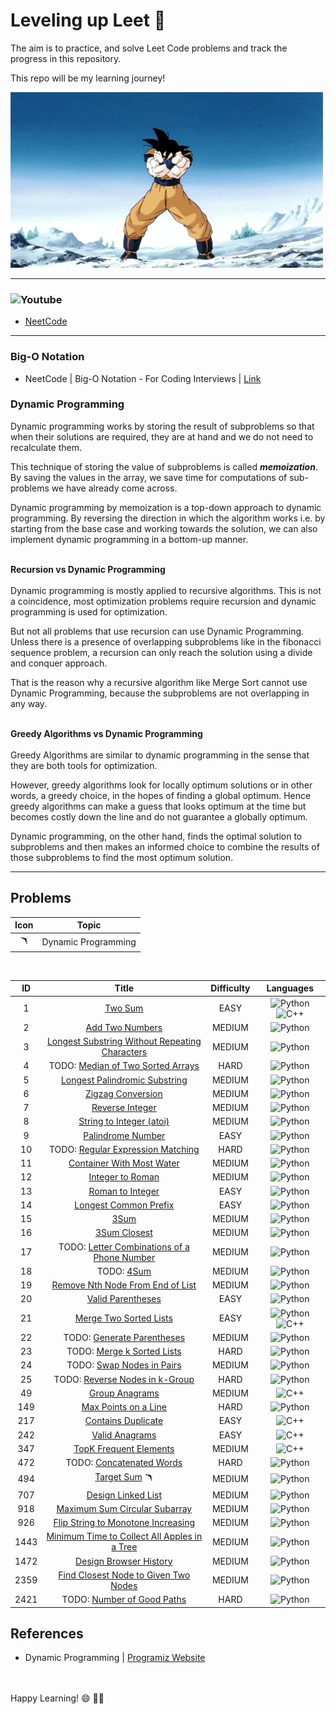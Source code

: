 # Leveling up Leet :rocket:

The aim is to practice, and solve Leet Code problems and track the progress in this repository.

This repo will be my learning journey!

![](https://github.com/Logeswaran123/Leveling-up-Leet/blob/main/images/goku_powerup.gif)

---

### ![Youtube](https://img.shields.io/badge/YouTube-FF0000?style=for-the-badge&logo=youtube&logoColor=white)
* [NeetCode](https://www.youtube.com/c/NeetCode)

---

### Big-O Notation
* NeetCode | Big-O Notation - For Coding Interviews | [Link](https://www.youtube.com/watch?v=BgLTDT03QtU&ab_channel=NeetCode)

### Dynamic Programming
Dynamic programming works by storing the result of subproblems so that when their solutions are required, they are at hand and we do not need to recalculate them.

This technique of storing the value of subproblems is called <i><b>memoization</b></i>. By saving the values in the array, we save time for computations of sub-problems we have already come across.

Dynamic programming by memoization is a top-down approach to dynamic programming. By reversing the direction in which the algorithm works i.e. by starting from the base case and working towards the solution, we can also implement dynamic programming in a bottom-up manner.

<br /><b>Recursion vs Dynamic Programming</b><br /><br />
Dynamic programming is mostly applied to recursive algorithms. This is not a coincidence, most optimization problems require recursion and dynamic programming is used for optimization.

But not all problems that use recursion can use Dynamic Programming. Unless there is a presence of overlapping subproblems like in the fibonacci sequence problem, a recursion can only reach the solution using a divide and conquer approach.

That is the reason why a recursive algorithm like Merge Sort cannot use Dynamic Programming, because the subproblems are not overlapping in any way.

<br /><b>Greedy Algorithms vs Dynamic Programming</b><br /><br />
Greedy Algorithms are similar to dynamic programming in the sense that they are both tools for optimization.

However, greedy algorithms look for locally optimum solutions or in other words, a greedy choice, in the hopes of finding a global optimum. Hence greedy algorithms can make a guess that looks optimum at the time but becomes costly down the line and do not guarantee a globally optimum.

Dynamic programming, on the other hand, finds the optimal solution to subproblems and then makes an informed choice to combine the results of those subproblems to find the most optimum solution.

---

## Problems

| Icon | Topic |
|:----:|:-----:|
| 🪃 | Dynamic Programming |

<br />

| ID | Title | Difficulty | Languages |
|:--:|:-----:|:----------:|:---------:|
| 1 | [Two Sum](https://github.com/Logeswaran123/Leveling-up-Leet/tree/main/%231%20Two%20Sum) | EASY | ![Python](https://img.shields.io/badge/python-3670A0?style=for-the-badge&logo=python&logoColor=ffdd54) ![C++](https://img.shields.io/badge/c++-%2300599C.svg?style=for-the-badge&logo=c%2B%2B&logoColor=white) |
| 2 | [Add Two Numbers](https://github.com/Logeswaran123/Leveling-up-Leet/tree/main/%232%20Add%20Two%20Numbers) | MEDIUM | ![Python](https://img.shields.io/badge/python-3670A0?style=for-the-badge&logo=python&logoColor=ffdd54) |
| 3 | [Longest Substring Without Repeating Characters](https://github.com/Logeswaran123/Leveling-up-Leet/tree/main/%233%20Longest%20Substring) | MEDIUM | ![Python](https://img.shields.io/badge/python-3670A0?style=for-the-badge&logo=python&logoColor=ffdd54) |
| 4 | TODO: [Median of Two Sorted Arrays]() | HARD | ![Python](https://img.shields.io/badge/python-3670A0?style=for-the-badge&logo=python&logoColor=ffdd54) |
| 5 | [Longest Palindromic Substring](https://github.com/Logeswaran123/Leveling-up-Leet/tree/main/%235%20Longest%20Palindromic%20Substring) | MEDIUM | ![Python](https://img.shields.io/badge/python-3670A0?style=for-the-badge&logo=python&logoColor=ffdd54) |
| 6 | [Zigzag Conversion](https://github.com/Logeswaran123/Leveling-up-Leet/tree/main/%236%20Zigzag%20Conversion) | MEDIUM | ![Python](https://img.shields.io/badge/python-3670A0?style=for-the-badge&logo=python&logoColor=ffdd54) |
| 7 | [Reverse Integer](https://github.com/Logeswaran123/Leveling-up-Leet/tree/main/%237%20Reverse%20Integer) | MEDIUM | ![Python](https://img.shields.io/badge/python-3670A0?style=for-the-badge&logo=python&logoColor=ffdd54) |
| 8 | [String to Integer (atoi)](https://github.com/Logeswaran123/Leveling-up-Leet/tree/main/%238%20String%20to%20Integer%20(atoi)) | MEDIUM | ![Python](https://img.shields.io/badge/python-3670A0?style=for-the-badge&logo=python&logoColor=ffdd54) |
| 9 | [Palindrome Number](https://github.com/Logeswaran123/Leveling-up-Leet/tree/main/%239%20Palindrome%20Number) | EASY | ![Python](https://img.shields.io/badge/python-3670A0?style=for-the-badge&logo=python&logoColor=ffdd54) |
| 10 | TODO: [Regular Expression Matching]() | HARD | ![Python](https://img.shields.io/badge/python-3670A0?style=for-the-badge&logo=python&logoColor=ffdd54) |
| 11 | [Container With Most Water](https://github.com/Logeswaran123/Leveling-up-Leet/tree/main/%2311%20Container%20With%20Most%20Water) | MEDIUM | ![Python](https://img.shields.io/badge/python-3670A0?style=for-the-badge&logo=python&logoColor=ffdd54) |
| 12 | [Integer to Roman](https://github.com/Logeswaran123/Leveling-up-Leet/tree/main/%2312%20Integer%20to%20Roman) | MEDIUM | ![Python](https://img.shields.io/badge/python-3670A0?style=for-the-badge&logo=python&logoColor=ffdd54) |
| 13 | [Roman to Integer](https://github.com/Logeswaran123/Leveling-up-Leet/tree/main/%2313%20Roman%20to%20Integer) | EASY | ![Python](https://img.shields.io/badge/python-3670A0?style=for-the-badge&logo=python&logoColor=ffdd54) |
| 14 | [Longest Common Prefix](https://github.com/Logeswaran123/Leveling-up-Leet/tree/main/%2314%20Longest%20Common%20Prefix) | EASY | ![Python](https://img.shields.io/badge/python-3670A0?style=for-the-badge&logo=python&logoColor=ffdd54) |
| 15 | [3Sum](https://github.com/Logeswaran123/Leveling-up-Leet/tree/main/%2315%203Sum) | MEDIUM | ![Python](https://img.shields.io/badge/python-3670A0?style=for-the-badge&logo=python&logoColor=ffdd54) |
| 16 | [3Sum Closest](https://github.com/Logeswaran123/Leveling-up-Leet/tree/main/%2316%203Sum%20Closest) | MEDIUM | ![Python](https://img.shields.io/badge/python-3670A0?style=for-the-badge&logo=python&logoColor=ffdd54) |
| 17 | TODO: [Letter Combinations of a Phone Number]() | MEDIUM | ![Python](https://img.shields.io/badge/python-3670A0?style=for-the-badge&logo=python&logoColor=ffdd54) |
| 18 | TODO: [4Sum]() | MEDIUM | ![Python](https://img.shields.io/badge/python-3670A0?style=for-the-badge&logo=python&logoColor=ffdd54) |
| 19 | [Remove Nth Node From End of List](https://github.com/Logeswaran123/Leveling-up-Leet/tree/main/%2319%20Remove%20Nth%20Node%20From%20End%20of%20List) | MEDIUM | ![Python](https://img.shields.io/badge/python-3670A0?style=for-the-badge&logo=python&logoColor=ffdd54) |
| 20 | [Valid Parentheses](https://github.com/Logeswaran123/Leveling-up-Leet/tree/main/%2320%20Valid%20Parentheses) | EASY | ![Python](https://img.shields.io/badge/python-3670A0?style=for-the-badge&logo=python&logoColor=ffdd54) |
| 21 | [Merge Two Sorted Lists](https://github.com/Logeswaran123/Leveling-up-Leet/tree/main/%2321%20Merge%20Two%20Sorted%20Lists) | EASY | ![Python](https://img.shields.io/badge/python-3670A0?style=for-the-badge&logo=python&logoColor=ffdd54) ![C++](https://img.shields.io/badge/c++-%2300599C.svg?style=for-the-badge&logo=c%2B%2B&logoColor=white) |
| 22 | TODO: [Generate Parentheses]() | MEDIUM | ![Python](https://img.shields.io/badge/python-3670A0?style=for-the-badge&logo=python&logoColor=ffdd54) |
| 23 | TODO: [Merge k Sorted Lists]() | HARD | ![Python](https://img.shields.io/badge/python-3670A0?style=for-the-badge&logo=python&logoColor=ffdd54) |
| 24 | TODO: [Swap Nodes in Pairs]() | MEDIUM | ![Python](https://img.shields.io/badge/python-3670A0?style=for-the-badge&logo=python&logoColor=ffdd54) |
| 25 | TODO: [Reverse Nodes in k-Group]() | HARD | ![Python](https://img.shields.io/badge/python-3670A0?style=for-the-badge&logo=python&logoColor=ffdd54) |
| 49 | [Group Anagrams](https://github.com/Logeswaran123/Leveling-up-Leet/tree/main/%2349%20Group%20Anagrams) | MEDIUM | ![C++](https://img.shields.io/badge/c++-%2300599C.svg?style=for-the-badge&logo=c%2B%2B&logoColor=white) |
| 149 | [Max Points on a Line](https://github.com/Logeswaran123/Leveling-up-Leet/tree/main/%23149%20Max%20Points%20on%20a%20Line) | HARD | ![Python](https://img.shields.io/badge/python-3670A0?style=for-the-badge&logo=python&logoColor=ffdd54) |
| 217 | [Contains Duplicate](https://github.com/Logeswaran123/Leveling-up-Leet/tree/main/%23217%20Contains%20Duplicate) | EASY | ![C++](https://img.shields.io/badge/c++-%2300599C.svg?style=for-the-badge&logo=c%2B%2B&logoColor=white) |
| 242 | [Valid Anagrams](https://github.com/Logeswaran123/Leveling-up-Leet/tree/main/%23242%20Valid%20Anagrams) | EASY | ![C++](https://img.shields.io/badge/c++-%2300599C.svg?style=for-the-badge&logo=c%2B%2B&logoColor=white) |
| 347 | [TopK Frequent Elements](https://github.com/Logeswaran123/Leveling-up-Leet/tree/main/%23347%20TopK%20Frequent%20Elements) | MEDIUM | ![C++](https://img.shields.io/badge/c++-%2300599C.svg?style=for-the-badge&logo=c%2B%2B&logoColor=white) |
| 472 | TODO: [Concatenated Words]() | HARD | ![Python](https://img.shields.io/badge/python-3670A0?style=for-the-badge&logo=python&logoColor=ffdd54) |
| 494 | [Target Sum](https://github.com/Logeswaran123/Leveling-up-Leet/tree/main/%23494%20Target%20Sum) 🪃 | MEDIUM | ![Python](https://img.shields.io/badge/python-3670A0?style=for-the-badge&logo=python&logoColor=ffdd54) |
| 707 | [Design Linked List](https://github.com/Logeswaran123/Leveling-up-Leet/tree/main/%23707%20Design%20Linked%20List) | MEDIUM | ![Python](https://img.shields.io/badge/python-3670A0?style=for-the-badge&logo=python&logoColor=ffdd54) |
| 918 | [Maximum Sum Circular Subarray](https://github.com/Logeswaran123/Leveling-up-Leet/tree/main/%23918%20Maximum%20Sum%20Circular%20Subarray) | MEDIUM | ![Python](https://img.shields.io/badge/python-3670A0?style=for-the-badge&logo=python&logoColor=ffdd54) |
| 926 | [Flip String to Monotone Increasing](https://github.com/Logeswaran123/Leveling-up-Leet/tree/main/%23926%20Flip%20String%20to%20Monotone%20Increasing) | MEDIUM | ![Python](https://img.shields.io/badge/python-3670A0?style=for-the-badge&logo=python&logoColor=ffdd54) |
| 1443 | [Minimum Time to Collect All Apples in a Tree](https://github.com/Logeswaran123/Leveling-up-Leet/tree/main/%231443%20Minimum%20Time%20to%20Collect%20All%20Apples%20in%20a%20Tree) | MEDIUM | ![Python](https://img.shields.io/badge/python-3670A0?style=for-the-badge&logo=python&logoColor=ffdd54) |
| 1472 | [Design Browser History](https://github.com/Logeswaran123/Leveling-up-Leet/tree/main/%231472%20Design%20Browser%20History) | MEDIUM | ![Python](https://img.shields.io/badge/python-3670A0?style=for-the-badge&logo=python&logoColor=ffdd54) |
| 2359 | [Find Closest Node to Given Two Nodes](https://github.com/Logeswaran123/Leveling-up-Leet/tree/main/%232359%20Find%20Closest%20Node%20to%20Given%20Two%20Nodes) | MEDIUM | ![Python](https://img.shields.io/badge/python-3670A0?style=for-the-badge&logo=python&logoColor=ffdd54) |
| 2421 | TODO: [Number of Good Paths]() | HARD | ![Python](https://img.shields.io/badge/python-3670A0?style=for-the-badge&logo=python&logoColor=ffdd54) |

## References
* Dynamic Programming | [Programiz Website](https://www.programiz.com/dsa/dynamic-programming)

<br /><br />
Happy Learning! :smile: :technologist:
